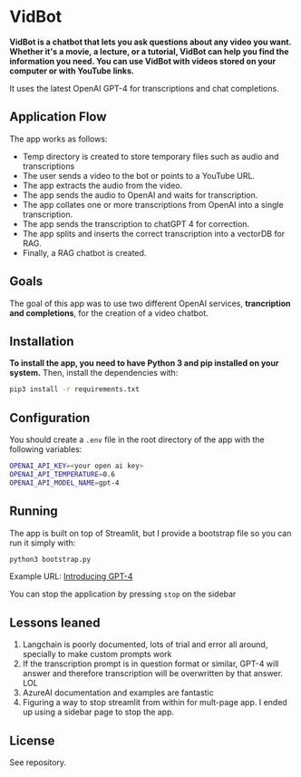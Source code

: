 # VidBot

**VidBot is a chatbot that lets you ask questions about any video you want. Whether it's a movie, a lecture, or a tutorial, VidBot can help you find the information you need. You can use VidBot with videos stored on your computer or with YouTube links.**

It uses the latest OpenAI GPT-4 for transcriptions and chat completions. 

## Application Flow

The app works as follows:

- Temp directory is created to store temporary files such as audio and transcriptions
- The user sends a video to the bot or points to a YouTube URL.
- The app extracts the audio from the video.
- The app sends the audio to OpenAI and waits for transcription.
- The app collates one or more transcriptions from OpenAI into a single transcription.
- The app sends the transcription to chatGPT 4 for correction.
- The app splits and inserts the correct transcription into a vectorDB for RAG.
- Finally, a RAG chatbot is created.

## Goals

The goal of this app was to use two different OpenAI services, **trancription and completions**, for the creation of a video chatbot.

## Installation

**To install the app, you need to have Python 3 and pip installed on your system.** Then, install the dependencies with:

```bash
pip3 install -r requirements.txt
```

## Configuration

You should create a `.env` file in the root directory of the app with the following variables:

```bash
OPENAI_API_KEY=<your open ai key>
OPENAI_API_TEMPERATURE=0.6
OPENAI_API_MODEL_NAME=gpt-4
```

## Running

The app is built on top of Streamlit, but I provide a bootstrap file so you can run it simply with:

```bash
python3 bootstrap.py
```

Example URL: [Introducing GPT-4](https://youtu.be/--khbXchTeE?si=O2DtXx8fcb0H4bta)

You can stop the application by pressing `stop` on the sidebar

## Lessons leaned

1. Langchain is poorly documented, lots of trial and error all around, specially to make custom prompts work
2. If the transcription prompt is in question format or similar, GPT-4 will answer and therefore transcription will be overwritten by that answer. LOL
3. AzureAI documentation and examples are fantastic
4. Figuring a way to stop streamlit from within for mult-page app. I ended up using a sidebar page to stop the app.

## License

See repository.
